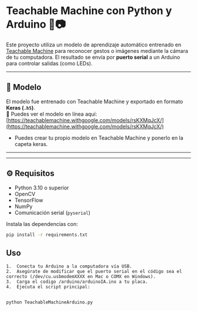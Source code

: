 # Teachable Machine con Python y Arduino 🤖📷

Este proyecto utiliza un modelo de aprendizaje automático entrenado en [Teachable Machine](https://teachablemachine.withgoogle.com/) para reconocer gestos o imágenes mediante la cámara de tu computadora. El resultado se envía por **puerto serial** a un Arduino para controlar salidas (como LEDs).

---

## 🧠 Modelo

El modelo fue entrenado con Teachable Machine y exportado en formato **Keras (`.h5`)**.  
🔗 Puedes ver el modelo en línea aquí:  
[https://teachablemachine.withgoogle.com/models/rsKXMqJcX/](https://teachablemachine.withgoogle.com/models/rsKXMqJcX/)

- Puedes crear tu propio modelo en Teachable Machine y ponerlo en la capeta keras.
---


        
---

## ⚙️ Requisitos

- Python 3.10 o superior
- OpenCV
- TensorFlow
- NumPy
- Comunicación serial (`pyserial`)


Instala las dependencias con:

```bash
pip install -r requirements.txt
```

## Uso
	1.	Conecta tu Arduino a la computadora vía USB.
	2.	Asegúrate de modificar que el puerto serial en el código sea el correcto (/dev/cu.usbmodemXXXX en Mac o COMX en Windows).
 	3.	Carga el codigo /arduino/arduinoIA.ino a tu placa.
	4.	Ejecuta el script principal:

```bash

python TeachableMachineArduino.py
```
